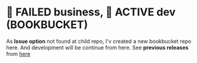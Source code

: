 # &#x1F53B; FAILED business, &#x1F53A; ACTIVE dev (BOOKBUCKET)

As **Issue option** not found at child repo, I'v created a new bookbucket repo here. And development will be continue from here.
See **previous releases** from [here](https://github.com/sakib-rahman-bangladesh/bookbucket-upto-151/releases)
